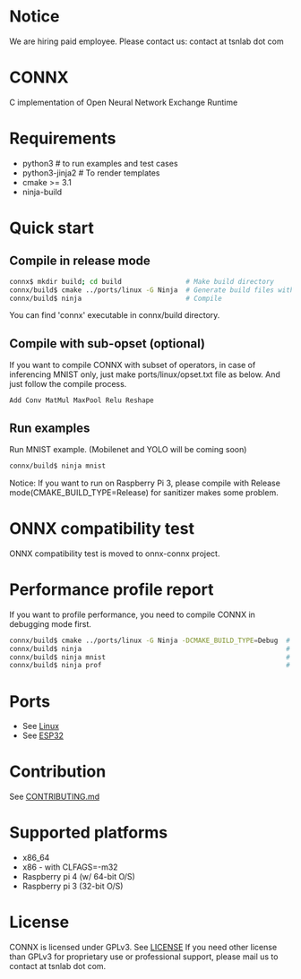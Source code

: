 # Notice
We are hiring paid employee. Please contact us: contact at tsnlab dot com

# CONNX
C implementation of Open Neural Network Exchange Runtime

# Requirements
 * python3         # to run examples and test cases
 * python3-jinja2  # To render templates
 * cmake >= 3.1
 * ninja-build

# Quick start
## Compile in release mode
~~~sh
connx$ mkdir build; cd build                # Make build directory
connx/build$ cmake ../ports/linux -G Ninja  # Generate build files with "Release" mode
connx/build$ ninja                          # Compile
~~~

You can find 'connx' executable in connx/build directory.

## Compile with sub-opset (optional)
If you want to compile CONNX with subset of operators, in case of inferencing MNIST only,
just make ports/linux/opset.txt file as below. And just follow the compile process.

~~~
Add Conv MatMul MaxPool Relu Reshape
~~~

## Run examples
Run MNIST example. (Mobilenet and YOLO will be coming soon)

~~~sh
connx/build$ ninja mnist
~~~

Notice: If you want to run on Raspberry Pi 3, please compile with Release mode(CMAKE\_BUILD\_TYPE=Release) for sanitizer makes some problem.

# ONNX compatibility test
ONNX compatibility test is moved to onnx-connx project.

# Performance profile report
If you want to profile performance, you need to compile CONNX in debugging mode first.

~~~sh
connx/build$ cmake ../ports/linux -G Ninja -DCMAKE_BUILD_TYPE=Debug  # Generate build files
connx/build$ ninja                                                   # Compile
connx/build$ ninja mnist                                             # Run an any example
connx/build$ ninja prof                                              # Print performance profile report
~~~

# Ports
 * See [Linux](ports/linux/README.md)
 * See [ESP32](ports/esp32/README.md)

# Contribution
See [CONTRIBUTING.md](CONTRIBUTING.md)

# Supported platforms
 * x86\_64
 * x86 - with CLFAGS=-m32
 * Raspberry pi 4 (w/ 64-bit O/S)
 * Raspberry pi 3 (32-bit O/S)

# License
CONNX is licensed under GPLv3. See [LICENSE](LICENSE)
If you need other license than GPLv3 for proprietary use or professional support, please mail us to contact at tsnlab dot com.

